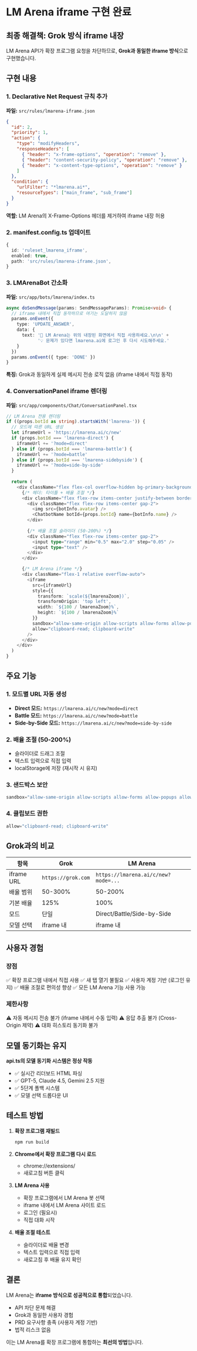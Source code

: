 # LM Arena iframe 구현 완료

## 최종 해결책: Grok 방식 iframe 내장

LM Arena API가 확장 프로그램 요청을 차단하므로, **Grok과 동일한 iframe 방식**으로 구현했습니다.

## 구현 내용

### 1. Declarative Net Request 규칙 추가
**파일:** `src/rules/lmarena-iframe.json`

```json
{
  "id": 2,
  "priority": 1,
  "action": {
    "type": "modifyHeaders",
    "responseHeaders": [
      { "header": "x-frame-options", "operation": "remove" },
      { "header": "content-security-policy", "operation": "remove" },
      { "header": "x-content-type-options", "operation": "remove" }
    ]
  },
  "condition": {
    "urlFilter": "*lmarena.ai*",
    "resourceTypes": ["main_frame", "sub_frame"]
  }
}
```

**역할:** LM Arena의 X-Frame-Options 헤더를 제거하여 iframe 내장 허용

### 2. manifest.config.ts 업데이트
```typescript
{
  id: 'ruleset_lmarena_iframe',
  enabled: true,
  path: 'src/rules/lmarena-iframe.json',
}
```

### 3. LMArenaBot 간소화
**파일:** `src/app/bots/lmarena/index.ts`

```typescript
async doSendMessage(params: SendMessageParams): Promise<void> {
  // iframe 내에서 직접 동작하므로 여기는 도달하지 않음
  params.onEvent({
    type: 'UPDATE_ANSWER',
    data: {
      text: '💬 LM Arena는 위의 내장된 화면에서 직접 사용하세요.\n\n' +
            '💡 문제가 있다면 lmarena.ai에 로그인 후 다시 시도해주세요.'
    }
  })
  params.onEvent({ type: 'DONE' })
}
```

**특징:** Grok과 동일하게 실제 메시지 전송 로직 없음 (iframe 내에서 직접 동작)

### 4. ConversationPanel iframe 렌더링
**파일:** `src/app/components/Chat/ConversationPanel.tsx`

```typescript
// LM Arena 전용 렌더링
if ((props.botId as string).startsWith('lmarena-')) {
  // 모드에 따른 URL 생성
  let iframeUrl = 'https://lmarena.ai/c/new'
  if (props.botId === 'lmarena-direct') {
    iframeUrl += '?mode=direct'
  } else if (props.botId === 'lmarena-battle') {
    iframeUrl += '?mode=battle'
  } else if (props.botId === 'lmarena-sidebyside') {
    iframeUrl += '?mode=side-by-side'
  }
  
  return (
    <div className="flex flex-col overflow-hidden bg-primary-background h-full rounded-[20px]">
      {/* 헤더: 타이틀 + 배율 조절 */}
      <div className="flex flex-row items-center justify-between border-b">
        <div className="flex flex-row items-center gap-2">
          <img src={botInfo.avatar} />
          <ChatbotName botId={props.botId} name={botInfo.name} />
        </div>
        
        {/* 배율 조절 슬라이더 (50-200%) */}
        <div className="flex flex-row items-center gap-2">
          <input type="range" min="0.5" max="2.0" step="0.05" />
          <input type="text" />
        </div>
      </div>

      {/* LM Arena iframe */}
      <div className="flex-1 relative overflow-auto">
        <iframe
          src={iframeUrl}
          style={{
            transform: `scale(${lmarenaZoom})`,
            transformOrigin: 'top left',
            width: `${100 / lmarenaZoom}%`,
            height: `${100 / lmarenaZoom}%`
          }}
          sandbox="allow-same-origin allow-scripts allow-forms allow-popups"
          allow="clipboard-read; clipboard-write"
        />
      </div>
    </div>
  )
}
```

## 주요 기능

### 1. 모드별 URL 자동 생성
- **Direct 모드:** `https://lmarena.ai/c/new?mode=direct`
- **Battle 모드:** `https://lmarena.ai/c/new?mode=battle`
- **Side-by-Side 모드:** `https://lmarena.ai/c/new?mode=side-by-side`

### 2. 배율 조절 (50-200%)
- 슬라이더로 드래그 조절
- 텍스트 입력으로 직접 입력
- localStorage에 저장 (재시작 시 유지)

### 3. 샌드박스 보안
```typescript
sandbox="allow-same-origin allow-scripts allow-forms allow-popups allow-popups-to-escape-sandbox allow-modals"
```

### 4. 클립보드 권한
```typescript
allow="clipboard-read; clipboard-write"
```

## Grok과의 비교

| 항목 | Grok | LM Arena |
|------|------|----------|
| iframe URL | `https://grok.com` | `https://lmarena.ai/c/new?mode=...` |
| 배율 범위 | 50-300% | 50-200% |
| 기본 배율 | 125% | 100% |
| 모드 | 단일 | Direct/Battle/Side-by-Side |
| 모델 선택 | iframe 내 | iframe 내 |

## 사용자 경험

### 장점
✅ 확장 프로그램 내에서 직접 사용
✅ 새 탭 열기 불필요
✅ 사용자 계정 기반 (로그인 유지)
✅ 배율 조절로 편의성 향상
✅ 모든 LM Arena 기능 사용 가능

### 제한사항
⚠️ 자동 메시지 전송 불가 (iframe 내에서 수동 입력)
⚠️ 응답 추출 불가 (Cross-Origin 제약)
⚠️ 대화 히스토리 동기화 불가

## 모델 동기화는 유지

**api.ts의 모델 동기화 시스템은 정상 작동**

- ✅ 실시간 리더보드 HTML 파싱
- ✅ GPT-5, Claude 4.5, Gemini 2.5 지원
- ✅ 5단계 폴백 시스템
- ✅ 모델 선택 드롭다운 UI

## 테스트 방법

1. **확장 프로그램 재빌드**
   ```bash
   npm run build
   ```

2. **Chrome에서 확장 프로그램 다시 로드**
   - chrome://extensions/
   - 새로고침 버튼 클릭

3. **LM Arena 사용**
   - 확장 프로그램에서 LM Arena 봇 선택
   - iframe 내에서 LM Arena 사이트 로드
   - 로그인 (필요시)
   - 직접 대화 시작

4. **배율 조절 테스트**
   - 슬라이더로 배율 변경
   - 텍스트 입력으로 직접 입력
   - 새로고침 후 배율 유지 확인

## 결론

LM Arena는 **iframe 방식으로 성공적으로 통합**되었습니다.

- API 차단 문제 해결
- Grok과 동일한 사용자 경험
- PRD 요구사항 충족 (사용자 계정 기반)
- 법적 리스크 없음

이는 LM Arena를 확장 프로그램에 통합하는 **최선의 방법**입니다.
